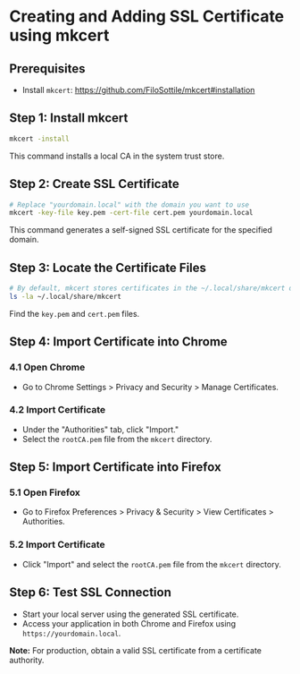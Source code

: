 # Creating and Adding SSL Certificate using mkcert

## Prerequisites
- Install `mkcert`: https://github.com/FiloSottile/mkcert#installation

## Step 1: Install mkcert
```bash
mkcert -install
```

This command installs a local CA in the system trust store.

## Step 2: Create SSL Certificate
```bash
# Replace "yourdomain.local" with the domain you want to use
mkcert -key-file key.pem -cert-file cert.pem yourdomain.local
```

This command generates a self-signed SSL certificate for the specified domain.

## Step 3: Locate the Certificate Files
```bash
# By default, mkcert stores certificates in the ~/.local/share/mkcert directory
ls -la ~/.local/share/mkcert
```

Find the `key.pem` and `cert.pem` files.

## Step 4: Import Certificate into Chrome

### 4.1 Open Chrome
- Go to Chrome Settings > Privacy and Security > Manage Certificates.

### 4.2 Import Certificate
- Under the "Authorities" tab, click "Import."
- Select the `rootCA.pem` file from the `mkcert` directory.

## Step 5: Import Certificate into Firefox

### 5.1 Open Firefox
- Go to Firefox Preferences > Privacy & Security > View Certificates > Authorities.

### 5.2 Import Certificate
- Click "Import" and select the `rootCA.pem` file from the `mkcert` directory.

## Step 6: Test SSL Connection
- Start your local server using the generated SSL certificate.
- Access your application in both Chrome and Firefox using `https://yourdomain.local`.

**Note:** For production, obtain a valid SSL certificate from a certificate authority.
